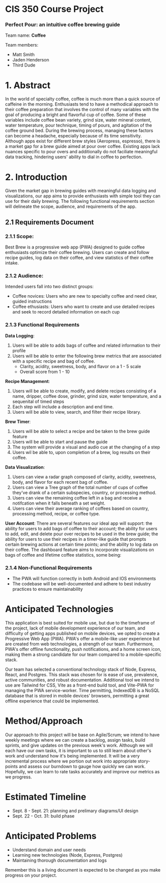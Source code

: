
# CIS 350 Course Project

### Perfect Pour: an intuitive coffee brewing guide

Team name: __Coffee__

Team members:
- Matt Smith
- Jaden Henderson
- Third Dude

# 1. Abstract
In the world of specialty coffee, coffee is much more than a quick source of caffeine in the morning. Enthusiasts tend to have a methodical approach to their coffee preparation that involves the control of many variables with the goal of producing a bright and flavorful cup of coffee. Some of these variables include coffee bean variety, grind size, water mineral content, water temperature, pour technique, timing of pours, and agitation of the coffee ground bed. During the brewing process, managing these factors can become a headache, especially because of its time sensitivity. Although apps exist for different brew styles (Aeropress, espresso), there is a market gap for a brew guide aimed at pour over coffee. Existing apps lack nuances specific to pour overs and additionally do not faciliate meaningful data tracking, hindering users' ability to dial in coffee to perfection.

# 2. Introduction
Given the market gap in brewing guides with meaningful data logging and visualizations, our app aims to provide enthusiasts with simple tool they can use for their daily brewing. The following functional requirements section will delineate the scope, audience, and requirements of the app.
## 2.1 Requirements Document
### 2.1.1 Scope:
Best Brew is a progressive web app (PWA) designed to guide coffee enthusiasts optimize their coffee brewing. Users can create and follow recipe guides, log data on their coffee, and view statistics of their coffee intake.

### 2.1.2 Audience:
Intended users fall into two distinct groups:
- Coffee novices: Users who are new to specialty coffee and need clear, guided instructions
- Coffee ethusiasts: Users who want to create and use detailed recipes and seek to record detailed information on each cup

### 2.1.3 Functional Requirements
__Data Logging__:
1. Users will be able to adds bags of coffee and related information to their profile
2. Users will be able to enter the following brew metrics that are associated with a specific recipe and bag of coffee.
    - Clarity, acidity, sweetness, body, and flavor on a  1 - 5 scale
    - Overall score from 1 - 10

__Recipe Management__:
1. Users will be able to create, modify, and delete recipes consisting of a name, dripper, coffee dose, grinder, grind size, water temperature, and a sequenital of timed steps
2. Each step will include a description and end time. 
3. Users will be able to view, search, and filter their recipe library.

__Brew Timer__:
1. Users will be able to select a recipe and be taken to the brew guide feature
2. Users will be able to start and pause the guide
3. The system will provide a visual and audio cue at the changing of a step
4. Users wil be able to, upon completion of a brew, log results on their coffee.

__Data Visualization__:
1. Users can view a radar graph composed of clarity, acidity, sweetness, body, and flavor for each recent bag of coffee.
2. Users can view a Tree graph of the total number of cups of coffee they've drank of a certain subspecies, country, or processing method.
3. Users can view the remaining coffee left in a bag and receive a notifcation when it falls beneath a set weight.
4. Users can view their average ranking of coffees based on country, processing method, recipe, or coffee type.

__User Account__:
 There are several features our ideal app will support: the ability for users to add bags of coffee to their account; the ability for users to add, edit, and delete pour over recipes to be used in the brew guide; the ability for users to use their recipes in a timer-like guide that prompts certain brewing actions at certain time points; and the ability to log data on their coffee. The dashboard feature aims to incorporate visualizations on bags of coffee and lifetime coffee statistics, some being:

### 2.1.4 Non-Functional Requirements

- The PWA will function correctly in both Android and IOS environments
- The codebase will be well-documented and adhere to best industry practices to ensure maintainability




# Anticipated Technologies

This application is best suited for mobile use, but due to the timeframe of the project, lack of mobile development experience of our team, and difficulty of getting apps published on mobile devices, we opted to create a Progressive Web App (PWA). PWA's offer a mobile-like user experience but are created from web technologies, a strength of our team. Furthermore, PWA's offer offline functionality, push notifications, and a home screen icon, making them a strong candidate for our team compared to a mobile-specific stack.

Our team has selected a conventional technology stack of Node, Express, React, and Postgres. This stack was chosen for is ease of use, prevalence, active communities, and robust documentation. Additional tool we intend to use are Tailwind for CSS, Vite as a front-end build tool, and Vite-PWA for managing the PWA service-worker. Time permitting, IndexedDB is a NoSQL database that is stored in mobile devices' browsers, permitting a great offline experience that could be implemented.   

# Method/Approach

Our approach to this project will be base on Agile/Scrum; we intend to have weekly meetings where we can create a backlog, assign tasks, build sprints, and give updates on the previous week's work. Although we will each have our own tasks, it is important to us to still learn about other's work and understand how it's being implemented. It will be a very incremental process where we portion out work into appropriate story-points and assess our burndown to gauge how quickly we can work. Hopefully, we can learn to rate tasks accurately and improve our metrics as we progress. 

# Estimated Timeline

- Sept. 8 - Sept. 21: planning and prelimary diagrams/UI design
- Sept. 22 - Oct. 31: build phase 

# Anticipated Problems

- Understand domain and user needs
- Learning new technologies (Node, Express, Postgres)
- Maintaining thorough documentation and logs



Remember this is a living document is expected to be changed as you make progress on your project.
